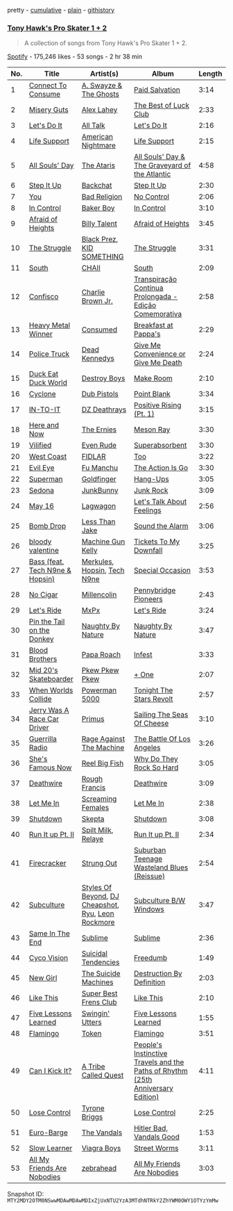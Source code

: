 pretty - [cumulative](/playlists/cumulative/37i9dQZF1DX6F6y6vVLZ8H.md) - [plain](/playlists/plain/37i9dQZF1DX6F6y6vVLZ8H) - [githistory](https://github.githistory.xyz/mackorone/spotify-playlist-archive/blob/main/playlists/plain/37i9dQZF1DX6F6y6vVLZ8H)

### [Tony Hawk's Pro Skater 1 + 2](https://open.spotify.com/playlist/37i9dQZF1DX6F6y6vVLZ8H)

> A collection of songs from Tony Hawk's Pro Skater 1 + 2.

[Spotify](https://open.spotify.com/user/spotify) - 175,246 likes - 53 songs - 2 hr 38 min

| No. | Title | Artist(s) | Album | Length |
|---|---|---|---|---|
| 1 | [Connect To Consume](https://open.spotify.com/track/4AedKkOIuagtOQ6uvxWfiN) | [A\. Swayze & The Ghosts](https://open.spotify.com/artist/6rbA09kzdZICoLg7sWbkGd) | [Paid Salvation](https://open.spotify.com/album/0zAxayJBKcqXptUlvt14xH) | 3:14 |
| 2 | [Misery Guts](https://open.spotify.com/track/4nFEpqglSpknKNaGLT8jeX) | [Alex Lahey](https://open.spotify.com/artist/5kdYrM3h2sB1Eid5tDf6Hk) | [The Best of Luck Club](https://open.spotify.com/album/5YCf7fOpsfKgB5f3XFLjh8) | 2:33 |
| 3 | [Let's Do It](https://open.spotify.com/track/1nNOWiXYARPG1eRLw134No) | [All Talk](https://open.spotify.com/artist/78GL0p300wgurWZaPO7J80) | [Let's Do It](https://open.spotify.com/album/4gue0IdUGLEnpAkVsWbQvB) | 2:16 |
| 4 | [Life Support](https://open.spotify.com/track/3uYM4wkn9YGSF3Keiu7BjD) | [American Nightmare](https://open.spotify.com/artist/5FBzEnwXCKl3GoZCeXGMNy) | [Life Support](https://open.spotify.com/album/4tg74FT3hH3C7DI91VfzaR) | 2:15 |
| 5 | [All Souls' Day](https://open.spotify.com/track/38EE7D3CKR9vlagRqGlAT2) | [The Ataris](https://open.spotify.com/artist/3LC8PXXgk7YtAIobtjSdNi) | [All Souls' Day & The Graveyard of the Atlantic](https://open.spotify.com/album/3uihiMv004O19TfHqKm8xM) | 4:58 |
| 6 | [Step It Up](https://open.spotify.com/track/5liKx12bn3B3Afr6f1BljQ) | [Backchat](https://open.spotify.com/artist/2y9Lrb9drybmVaUxFtDxFI) | [Step It Up](https://open.spotify.com/album/7xJ6ofdNz8GXyzU65ksafW) | 2:30 |
| 7 | [You](https://open.spotify.com/track/71dRBSmaKMdaFZPeZlVzf5) | [Bad Religion](https://open.spotify.com/artist/2yJwXpWAQOOl5XFzbCxLs9) | [No Control](https://open.spotify.com/album/3efgo1fUo21py17Z7jGsle) | 2:06 |
| 8 | [In Control](https://open.spotify.com/track/5xgsrlbxfmAZR8t57ljK5t) | [Baker Boy](https://open.spotify.com/artist/6Qpa8xhGsGitz4WBf4BkpK) | [In Control](https://open.spotify.com/album/6rfcQP2rywiV6reYrP9LOJ) | 3:10 |
| 9 | [Afraid of Heights](https://open.spotify.com/track/0P44AUPRzaIAHNWquN0fGR) | [Billy Talent](https://open.spotify.com/artist/08yf5A2nS4XEeNvabDXqyg) | [Afraid of Heights](https://open.spotify.com/album/6frG0tN5DQbV26LFKbjYTu) | 3:45 |
| 10 | [The Struggle](https://open.spotify.com/track/7kBP4kOVgeAv7NWcpowA4y) | [Black Prez](https://open.spotify.com/artist/3kGJGwSmyImKKigpSkKnTz), [KID SOMETHING](https://open.spotify.com/artist/0ZUzov4ewXiJRz0uO2DiLO) | [The Struggle](https://open.spotify.com/album/67HP7rGmoX7rZGAFEC41Uc) | 3:31 |
| 11 | [South](https://open.spotify.com/track/4P4oazg6dLImZsqNAb9JlZ) | [CHAII](https://open.spotify.com/artist/5QYfFIxVcsJtK600MxqtpF) | [South](https://open.spotify.com/album/5b3B3DiNKPnuESmFv2o72m) | 2:09 |
| 12 | [Confisco](https://open.spotify.com/track/2vV3fHWrEIdDBygY35PyuY) | [Charlie Brown Jr.](https://open.spotify.com/artist/1on7ZQ2pvgeQF4vmIA09x5) | [Transpiração Contínua Prolongada \- Edição Comemorativa](https://open.spotify.com/album/0GBMhUusSjw9soVbVFRERp) | 2:58 |
| 13 | [Heavy Metal Winner](https://open.spotify.com/track/7tt28wbdKmFqZZXsCh4tTk) | [Consumed](https://open.spotify.com/artist/7bXsAsoUGJlM4VVB9xOmn2) | [Breakfast at Pappa's](https://open.spotify.com/album/33nqyAuvFDFNON9ljSqF6r) | 2:29 |
| 14 | [Police Truck](https://open.spotify.com/track/6M4yg3BknyHmRnsvlkuHD5) | [Dead Kennedys](https://open.spotify.com/artist/30U8fYtiNpeA5KH6H87QUV) | [Give Me Convenience or Give Me Death](https://open.spotify.com/album/5Xv8PCJ7ZMmRd3jXnJqg3V) | 2:24 |
| 15 | [Duck Eat Duck World](https://open.spotify.com/track/0VuJkzId5KlafuZTN38P4B) | [Destroy Boys](https://open.spotify.com/artist/7KeN0XX71T4fGysIYLB5J5) | [Make Room](https://open.spotify.com/album/7aTumdbpn2n1AG6CjCqvnR) | 2:10 |
| 16 | [Cyclone](https://open.spotify.com/track/2qQieiApQ1TkvkZGLkbCH0) | [Dub Pistols](https://open.spotify.com/artist/4LYX3rRdXV2l99wR5YPFoK) | [Point Blank](https://open.spotify.com/album/4IMpWiEUoJKedGQ21Nmmq4) | 3:34 |
| 17 | [IN\-TO\-IT](https://open.spotify.com/track/6PMapmhT9QjSC3X4h0tgEX) | [DZ Deathrays](https://open.spotify.com/artist/0qGPycvPHafmEPTOm4M7Tu) | [Positive Rising \(Pt\. 1\)](https://open.spotify.com/album/40t8R9VOXLSxMzUjXbtDuN) | 3:15 |
| 18 | [Here and Now](https://open.spotify.com/track/5lsMyHFs19kw0jYNP0MNKK) | [The Ernies](https://open.spotify.com/artist/1kNq8yT2S4lD5jetHxcyug) | [Meson Ray](https://open.spotify.com/album/2JHRbAV8L0f6P6cbZItoI2) | 3:30 |
| 19 | [Vilified](https://open.spotify.com/track/1zlxmKxBTo0vZebDNl3WWs) | [Even Rude](https://open.spotify.com/artist/5b6NZkhncbICzEVWlQVzqq) | [Superabsorbent](https://open.spotify.com/album/1bPRVSF2bCP7Tpakdp7u2T) | 3:30 |
| 20 | [West Coast](https://open.spotify.com/track/41hKOXSa1WMSpdQgsgK0fc) | [FIDLAR](https://open.spotify.com/artist/3P6duIn7oHeiBACZfYeNud) | [Too](https://open.spotify.com/album/0qI8J5xjJcdBG52FASB3RC) | 3:22 |
| 21 | [Evil Eye](https://open.spotify.com/track/5UaB0lA47nZRJRrUk3AlEI) | [Fu Manchu](https://open.spotify.com/artist/1TKaUU8ooBgSW9TlyKsw6k) | [The Action Is Go](https://open.spotify.com/album/7xYJinzZ19pVPVmEAakYv9) | 3:30 |
| 22 | [Superman](https://open.spotify.com/track/4X3qGigyU6ARi3HP4lWD95) | [Goldfinger](https://open.spotify.com/artist/7sVQKNtdP2NylxMgbNOJMM) | [Hang\-Ups](https://open.spotify.com/album/3htGAnJ90pQHse0tRzxC56) | 3:05 |
| 23 | [Sedona](https://open.spotify.com/track/3oQMwKCFTi3wKi9VANfTbE) | [JunkBunny](https://open.spotify.com/artist/2UdPcvUuTpvrq7flh94PaE) | [Junk Rock](https://open.spotify.com/album/1uxlk6rLTGtccpbOyv6h6J) | 3:09 |
| 24 | [May 16](https://open.spotify.com/track/2y2E0ix0iJWQWUMmlbTWjg) | [Lagwagon](https://open.spotify.com/artist/66riGCPfih1Xqk81dDvpvf) | [Let's Talk About Feelings](https://open.spotify.com/album/3Em5AaNRlG0G2ktBYDNQaz) | 2:56 |
| 25 | [Bomb Drop](https://open.spotify.com/track/1U9DTcVgCPu7GEZXMeQ4Uu) | [Less Than Jake](https://open.spotify.com/artist/20oQv3LStCKCjI9oQ0JNha) | [Sound the Alarm](https://open.spotify.com/album/3NbdWdzUtgijqhFldEXD61) | 3:06 |
| 26 | [bloody valentine](https://open.spotify.com/track/6mADjHs6FXdroPzEGW6KVJ) | [Machine Gun Kelly](https://open.spotify.com/artist/6TIYQ3jFPwQSRmorSezPxX) | [Tickets To My Downfall](https://open.spotify.com/album/57lgFncHBYu5E3igZnuCJK) | 3:25 |
| 27 | [Bass \(feat\. Tech N9ne & Hopsin\)](https://open.spotify.com/track/4fX0nbOg4zoGYsngVBtq4s) | [Merkules](https://open.spotify.com/artist/4oYZcPoj3q3DneXomtQBzg), [Hopsin](https://open.spotify.com/artist/7EWU4FhUJM1sZQgQKdENeT), [Tech N9ne](https://open.spotify.com/artist/6UBA15slIuadJ8h2lPRPos) | [Special Occasion](https://open.spotify.com/album/0m3fAxrcKWZ7S6sqWQKrUp) | 3:53 |
| 28 | [No Cigar](https://open.spotify.com/track/3KLkRy9l3us98SIp6mmxkk) | [Millencolin](https://open.spotify.com/artist/74xFFXkvOq9dPDigOWTHiX) | [Pennybridge Pioneers](https://open.spotify.com/album/5VWyJbfC4DUsnC1NLSjuWC) | 2:43 |
| 29 | [Let's Ride](https://open.spotify.com/track/7fZBLUmhCMvIWQbigBPpOo) | [MxPx](https://open.spotify.com/artist/1cSpfa4Un4NCOzeOKgGtG9) | [Let's Ride](https://open.spotify.com/album/2m1guXMoPRTLjxzOhiJ765) | 3:24 |
| 30 | [Pin the Tail on the Donkey](https://open.spotify.com/track/3z0i5xf1iiEoiuhkTPKp3w) | [Naughty By Nature](https://open.spotify.com/artist/4Otx4bRLSfpah5kX8hdgDC) | [Naughty By Nature](https://open.spotify.com/album/6kl6a70fSIbl8amKSBzmhO) | 3:47 |
| 31 | [Blood Brothers](https://open.spotify.com/track/2Ll44WxlG2eiqL6NtEnf8M) | [Papa Roach](https://open.spotify.com/artist/4RddZ3iHvSpGV4dvATac9X) | [Infest](https://open.spotify.com/album/0BHa0ePkvGAVKymB4FU58m) | 3:33 |
| 32 | [Mid 20's Skateboarder](https://open.spotify.com/track/46W2vQzqR6cfTdzBfC1KQK) | [Pkew Pkew Pkew](https://open.spotify.com/artist/2wLjuls619sr3fihBDQigt) | [+ One](https://open.spotify.com/album/7gBLLGdZzX15mOMVkKxLvS) | 2:07 |
| 33 | [When Worlds Collide](https://open.spotify.com/track/6aF5JtQSrh7wNrkDE9B0My) | [Powerman 5000](https://open.spotify.com/artist/5imUS9dQyCbAjUEJJ9QyWC) | [Tonight The Stars Revolt](https://open.spotify.com/album/3Z3yndLeHs01iYPSNzTBBk) | 2:57 |
| 34 | [Jerry Was A Race Car Driver](https://open.spotify.com/track/19C0LKY3DCcQtuviPJNy5d) | [Primus](https://open.spotify.com/artist/64mPnRMMeudAet0E62ypkx) | [Sailing The Seas Of Cheese](https://open.spotify.com/album/2sjF68plsvYE7M3FaMf6rD) | 3:10 |
| 35 | [Guerrilla Radio](https://open.spotify.com/track/1wsRitfRRtWyEapl0q22o8) | [Rage Against The Machine](https://open.spotify.com/artist/2d0hyoQ5ynDBnkvAbJKORj) | [The Battle Of Los Angeles](https://open.spotify.com/album/2eia0myWFgoHuttJytCxgX) | 3:26 |
| 36 | [She's Famous Now](https://open.spotify.com/track/3acefyyfBIV0ed0n4WAJea) | [Reel Big Fish](https://open.spotify.com/artist/3bXhZFreBJF4QDUUiMmtZW) | [Why Do They Rock So Hard](https://open.spotify.com/album/77ONgv2XviPXVVQo7kFfmA) | 3:05 |
| 37 | [Deathwire](https://open.spotify.com/track/68XsbWfxcvmlAVukxPVy9d) | [Rough Francis](https://open.spotify.com/artist/60uXjIudDRbL8LIWwYk2sQ) | [Deathwire](https://open.spotify.com/album/3MYhb46f5Vusrzt58E6uot) | 3:09 |
| 38 | [Let Me In](https://open.spotify.com/track/5U2djvPDRMcW4JjKuETuWa) | [Screaming Females](https://open.spotify.com/artist/3pZ666b6CyO1KGpVYirY0t) | [Let Me In](https://open.spotify.com/album/2whX6MD0PMqPW5De20AaU6) | 2:38 |
| 39 | [Shutdown](https://open.spotify.com/track/22okfZRLfP6hxuplYUGef6) | [Skepta](https://open.spotify.com/artist/2p1fiYHYiXz9qi0JJyxBzN) | [Shutdown](https://open.spotify.com/album/0xCAtTLLKHVXXRG3QszG7Y) | 3:08 |
| 40 | [Run It up Pt\. II](https://open.spotify.com/track/16oNPQ2sVbzZyAscp4SFHD) | [Spilt Milk](https://open.spotify.com/artist/5a4YbQRezrArmu3VxdMGao), [Relaye](https://open.spotify.com/artist/66tdy2Pn0JQDzaJFp74vya) | [Run It up Pt\. II](https://open.spotify.com/album/723LwYSgRF5wC9niD819eF) | 2:34 |
| 41 | [Firecracker](https://open.spotify.com/track/7cJvf5ZrfXDTcYHq1iXuRW) | [Strung Out](https://open.spotify.com/artist/07ATE522e8aDsEb0JVLYqg) | [Suburban Teenage Wasteland Blues \(Reissue\)](https://open.spotify.com/album/76f9KTJVuMIpYRv2hsW8R0) | 2:54 |
| 42 | [Subculture](https://open.spotify.com/track/2C4GLr8jLEpHun7tIrBtaS) | [Styles Of Beyond](https://open.spotify.com/artist/5bf6yYgHODBW5EreBZshpX), [DJ Cheapshot](https://open.spotify.com/artist/55sQ5EIwjKLQx4WKJT2Xia), [Ryu](https://open.spotify.com/artist/7DdVoBdO8siOFROHpk56s3), [Leon Rockmore](https://open.spotify.com/artist/0cFOfuSKwo5BuElfJfp147) | [Subculture B/W Windows](https://open.spotify.com/album/6TSIzPIcgwHnjHAz4H48W9) | 3:47 |
| 43 | [Same In The End](https://open.spotify.com/track/3kGt9uxpJzKTxwp2uJHrU5) | [Sublime](https://open.spotify.com/artist/0EdvGhlC1FkGItLOWQzG4J) | [Sublime](https://open.spotify.com/album/14eK347GdWO4mBBx78tsut) | 2:36 |
| 44 | [Cyco Vision](https://open.spotify.com/track/3I9K8tSZRsAw7bRYfbhJEA) | [Suicidal Tendencies](https://open.spotify.com/artist/3WPKDlucMsXH6FC1XaclZC) | [Freedumb](https://open.spotify.com/album/272uyFl2Z35T3MPtHTg92C) | 1:49 |
| 45 | [New Girl](https://open.spotify.com/track/7bFNtX22XJMy5TuEpQfa3C) | [The Suicide Machines](https://open.spotify.com/artist/31v7ijnAMVL9V7Uzr1sFcI) | [Destruction By Definition](https://open.spotify.com/album/6XN3a05K0LVycfy137CSvL) | 2:03 |
| 46 | [Like This](https://open.spotify.com/track/5wKdgps461nDhzUvU6qNmf) | [Super Best Frens Club](https://open.spotify.com/artist/0ozGbOEjps1hYGadCD1brV) | [Like This](https://open.spotify.com/album/1CHzcqISZAkAht1GLXBZ9W) | 2:10 |
| 47 | [Five Lessons Learned](https://open.spotify.com/track/23RuCuUzVU8KMJOjJqH424) | [Swingin' Utters](https://open.spotify.com/artist/6zXHaJc2ZqAmSyxT606ccM) | [Five Lessons Learned](https://open.spotify.com/album/0fpJZ5vCKAfd2caUuFEit6) | 1:55 |
| 48 | [Flamingo](https://open.spotify.com/track/34csddijqvOGw4HlgNMStZ) | [Token](https://open.spotify.com/artist/4cUfFbVZGSsJWdbfmkdxYq) | [Flamingo](https://open.spotify.com/album/2xVOSarKUyOipe4puVxoNU) | 3:51 |
| 49 | [Can I Kick It?](https://open.spotify.com/track/3Ti0GdlrotgwsAVBBugv0I) | [A Tribe Called Quest](https://open.spotify.com/artist/09hVIj6vWgoCDtT03h8ZCa) | [People's Instinctive Travels and the Paths of Rhythm \(25th Anniversary Edition\)](https://open.spotify.com/album/3kV0i1qqudjf0PGawJ4jck) | 4:11 |
| 50 | [Lose Control](https://open.spotify.com/track/6Yhq1D9jiBCMBQIGpXe7ks) | [Tyrone Briggs](https://open.spotify.com/artist/1sLkS9C3zNRvdh5N2huwDp) | [Lose Control](https://open.spotify.com/album/76QC8PJGGlPOeNSnK7cJ4T) | 2:25 |
| 51 | [Euro\-Barge](https://open.spotify.com/track/5mA9emcAvirVisUHkrE5PU) | [The Vandals](https://open.spotify.com/artist/4AqIRTZF6DDmKmdorgFug6) | [Hitler Bad, Vandals Good](https://open.spotify.com/album/1VDzkX1kHYOhlnHWQjqy05) | 1:53 |
| 52 | [Slow Learner](https://open.spotify.com/track/79W8lW8xyYayXfi8TTbtoD) | [Viagra Boys](https://open.spotify.com/artist/2nAKP6etu8wXNnezKXgqgg) | [Street Worms](https://open.spotify.com/album/4QDHK085r08dWT1GvXmR6F) | 3:11 |
| 53 | [All My Friends Are Nobodies](https://open.spotify.com/track/0ImdOZzfzWSIkB4ToC2buF) | [zebrahead](https://open.spotify.com/artist/6SiyKSeJo6gcsS2NvuAbsl) | [All My Friends Are Nobodies](https://open.spotify.com/album/6VTNdekziQXzcf4gvy9hcM) | 3:03 |

Snapshot ID: `MTY2MDY2OTM0NSwwMDAwMDAwMDIxZjUxNTU2YzA3MTdhNTRkY2ZhYWM0OWY1OTYzYmMw`
